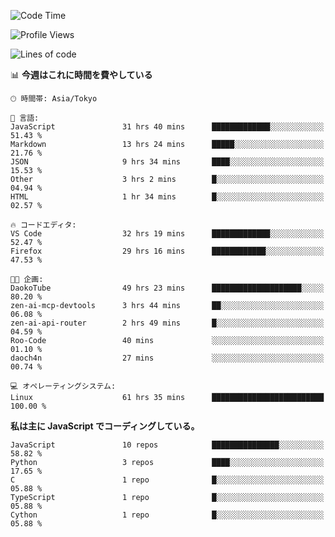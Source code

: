 <!--START_SECTION:waka-->
![Code Time](http://img.shields.io/badge/Code%20Time-302%20hrs%2047%20mins-blue)

![Profile Views](http://img.shields.io/badge/%E3%83%97%E3%83%AD%E3%83%95%E3%82%A3%E3%83%BC%E3%83%AB%E3%83%93%E3%83%A5%E3%83%BC-0-blue)

![Lines of code](https://img.shields.io/badge/%E3%80%8CHello%20World%E3%80%8D%E3%81%8B%E3%82%89%E3%80%81%E7%A7%81%E3%81%AF%E3%81%93%E3%81%86%E6%9B%B8%E3%81%84%E3%81%9F-249.1%20thousand%20%E3%82%B3%E3%83%BC%E3%83%89%E8%A1%8C-blue)

📊 **今週はこれに時間を費やしている** 

```text
🕑︎ 時間帯: Asia/Tokyo

💬 言語: 
JavaScript               31 hrs 40 mins      █████████████░░░░░░░░░░░░   51.43 % 
Markdown                 13 hrs 24 mins      █████░░░░░░░░░░░░░░░░░░░░   21.76 % 
JSON                     9 hrs 34 mins       ████░░░░░░░░░░░░░░░░░░░░░   15.53 % 
Other                    3 hrs 2 mins        █░░░░░░░░░░░░░░░░░░░░░░░░   04.94 % 
HTML                     1 hr 34 mins        █░░░░░░░░░░░░░░░░░░░░░░░░   02.57 % 

🔥 コードエディタ: 
VS Code                  32 hrs 19 mins      █████████████░░░░░░░░░░░░   52.47 % 
Firefox                  29 hrs 16 mins      ████████████░░░░░░░░░░░░░   47.53 % 

🐱‍💻 企画: 
DaokoTube                49 hrs 23 mins      ████████████████████░░░░░   80.20 % 
zen-ai-mcp-devtools      3 hrs 44 mins       ██░░░░░░░░░░░░░░░░░░░░░░░   06.08 % 
zen-ai-api-router        2 hrs 49 mins       █░░░░░░░░░░░░░░░░░░░░░░░░   04.59 % 
Roo-Code                 40 mins             ░░░░░░░░░░░░░░░░░░░░░░░░░   01.10 % 
daoch4n                  27 mins             ░░░░░░░░░░░░░░░░░░░░░░░░░   00.74 % 

💻 オペレーティングシステム: 
Linux                    61 hrs 35 mins      █████████████████████████   100.00 % 
```

**私は主に JavaScript でコーディングしている。** 

```text
JavaScript               10 repos            ███████████████░░░░░░░░░░   58.82 % 
Python                   3 repos             ████░░░░░░░░░░░░░░░░░░░░░   17.65 % 
C                        1 repo              █░░░░░░░░░░░░░░░░░░░░░░░░   05.88 % 
TypeScript               1 repo              █░░░░░░░░░░░░░░░░░░░░░░░░   05.88 % 
Cython                   1 repo              █░░░░░░░░░░░░░░░░░░░░░░░░   05.88 % 
```




<!--END_SECTION:waka-->
